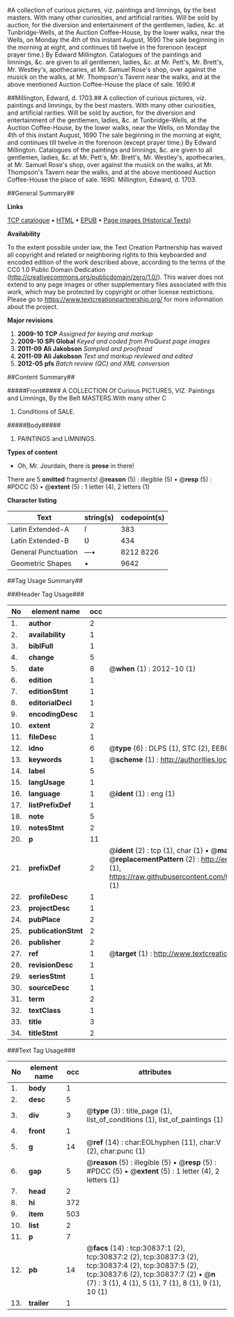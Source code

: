 #A collection of curious pictures, viz. paintings and limnings, by the best masters. With many other curiosities, and artificial rarities. Will be sold by auction, for the diversion and entertainment of the gentlemen, ladies, &c. at Tunbridge-Wells, at the Auction Coffee-House, by the lower walks, near the Wells, on Monday the 4th of this instant August, 1690 The sale beginning in the morning at eight, and continues till twelve in the forenoon (except prayer time.) By Edward Millington. Catalogues of the paintings and limnings, &c. are given to all gentlemen, ladies, &c. at Mr. Pett's, Mr. Brett's, Mr. Westley's, apothecaries, at Mr. Samuel Rose's shop, over against the musick on the walks, at Mr. Thompson's Tavern near the walks, and at the above mentioned Auction Coffee-House the place of sale. 1690.#

##Millington, Edward, d. 1703.##
A collection of curious pictures, viz. paintings and limnings, by the best masters. With many other curiosities, and artificial rarities. Will be sold by auction, for the diversion and entertainment of the gentlemen, ladies, &c. at Tunbridge-Wells, at the Auction Coffee-House, by the lower walks, near the Wells, on Monday the 4th of this instant August, 1690 The sale beginning in the morning at eight, and continues till twelve in the forenoon (except prayer time.) By Edward Millington. Catalogues of the paintings and limnings, &c. are given to all gentlemen, ladies, &c. at Mr. Pett's, Mr. Brett's, Mr. Westley's, apothecaries, at Mr. Samuel Rose's shop, over against the musick on the walks, at Mr. Thompson's Tavern near the walks, and at the above mentioned Auction Coffee-House the place of sale. 1690.
Millington, Edward, d. 1703.

##General Summary##

**Links**

[TCP catalogue](http://www.ota.ox.ac.uk/tcp/)  • 
[HTML](http://tei.it.ox.ac.uk/tcp/Texts-HTML/free/A33/A33806.html)  • 
[EPUB](http://tei.it.ox.ac.uk/tcp/Texts-EPUB/free/A33/A33806.epub) • 
[Page images (Historical Texts)](https://historicaltexts.jisc.ac.uk/eebo-99826434e)

**Availability**

To the extent possible under law, the Text Creation Partnership has waived all copyright and related or neighboring rights to this keyboarded and encoded edition of the work described above, according to the terms of the CC0 1.0 Public Domain Dedication (http://creativecommons.org/publicdomain/zero/1.0/). This waiver does not extend to any page images or other supplementary files associated with this work, which may be protected by copyright or other license restrictions. Please go to https://www.textcreationpartnership.org/ for more information about the project.

**Major revisions**

1. __2009-10__ __TCP__ *Assigned for keying and markup*
1. __2009-10__ __SPi Global__ *Keyed and coded from ProQuest page images*
1. __2011-09__ __Ali Jakobson__ *Sampled and proofread*
1. __2011-09__ __Ali Jakobson__ *Text and markup reviewed and edited*
1. __2012-05__ __pfs__ *Batch review (QC) and XML conversion*

##Content Summary##

#####Front#####
A COLLECTION Of Curious PICTURES, VIZ. Paintings and Limnings, By the Beſt MASTERS.With many other C
1. Conditions of SALE.

#####Body#####

1. PAINTINGS and LIMNINGS.

**Types of content**

  * Oh, Mr. Jourdain, there is **prose** in there!

There are 5 **omitted** fragments! 
 @__reason__ (5) : illegible (5)  •  @__resp__ (5) : #PDCC (5)  •  @__extent__ (5) : 1 letter (4), 2 letters (1)

**Character listing**


|Text|string(s)|codepoint(s)|
|---|---|---|
|Latin Extended-A|ſ|383|
|Latin Extended-B|Ʋ|434|
|General Punctuation|—•|8212 8226|
|Geometric Shapes|▪|9642|

##Tag Usage Summary##

###Header Tag Usage###

|No|element name|occ|attributes|
|---|---|---|---|
|1.|__author__|2||
|2.|__availability__|1||
|3.|__biblFull__|1||
|4.|__change__|5||
|5.|__date__|8| @__when__ (1) : 2012-10 (1)|
|6.|__edition__|1||
|7.|__editionStmt__|1||
|8.|__editorialDecl__|1||
|9.|__encodingDesc__|1||
|10.|__extent__|2||
|11.|__fileDesc__|1||
|12.|__idno__|6| @__type__ (6) : DLPS (1), STC (2), EEBO-CITATION (1), PROQUEST (1), VID (1)|
|13.|__keywords__|1| @__scheme__ (1) : http://authorities.loc.gov/ (1)|
|14.|__label__|5||
|15.|__langUsage__|1||
|16.|__language__|1| @__ident__ (1) : eng (1)|
|17.|__listPrefixDef__|1||
|18.|__note__|5||
|19.|__notesStmt__|2||
|20.|__p__|11||
|21.|__prefixDef__|2| @__ident__ (2) : tcp (1), char (1)  •  @__matchPattern__ (2) : ([0-9\-]+):([0-9IVX]+) (1), (.+) (1)  •  @__replacementPattern__ (2) : http://eebo.chadwyck.com/downloadtiff?vid=$1&page=$2 (1), https://raw.githubusercontent.com/textcreationpartnership/Texts/master/tcpchars.xml#$1 (1)|
|22.|__profileDesc__|1||
|23.|__projectDesc__|1||
|24.|__pubPlace__|2||
|25.|__publicationStmt__|2||
|26.|__publisher__|2||
|27.|__ref__|1| @__target__ (1) : http://www.textcreationpartnership.org/docs/. (1)|
|28.|__revisionDesc__|1||
|29.|__seriesStmt__|1||
|30.|__sourceDesc__|1||
|31.|__term__|2||
|32.|__textClass__|1||
|33.|__title__|3||
|34.|__titleStmt__|2||


###Text Tag Usage###

|No|element name|occ|attributes|
|---|---|---|---|
|1.|__body__|1||
|2.|__desc__|5||
|3.|__div__|3| @__type__ (3) : title_page (1), list_of_conditions (1), list_of_paintings (1)|
|4.|__front__|1||
|5.|__g__|14| @__ref__ (14) : char:EOLhyphen (11), char:V (2), char:punc (1)|
|6.|__gap__|5| @__reason__ (5) : illegible (5)  •  @__resp__ (5) : #PDCC (5)  •  @__extent__ (5) : 1 letter (4), 2 letters (1)|
|7.|__head__|2||
|8.|__hi__|372||
|9.|__item__|503||
|10.|__list__|2||
|11.|__p__|7||
|12.|__pb__|14| @__facs__ (14) : tcp:30837:1 (2), tcp:30837:2 (2), tcp:30837:3 (2), tcp:30837:4 (2), tcp:30837:5 (2), tcp:30837:6 (2), tcp:30837:7 (2)  •  @__n__ (7) : 3 (1), 4 (1), 5 (1), 7 (1), 8 (1), 9 (1), 10 (1)|
|13.|__trailer__|1||
